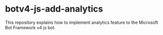 # botv4-js-add-analytics
This repository explains how to implement analytics feature to the Microsoft Bot Framework v4 js bot.
